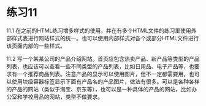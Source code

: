 # 练习11

11.1 在之前的HTML练习增多样式的使用，并在有多个HTML文件的练习里使用外部样式表进行网站样式的统一。也可以使用内部样式对各个或部分HTML文件进行该页面内部的一些样式。

11.2 写一个某某公司的产品介绍网站。首页应包含热卖产品、新产品等类型的产品列表，也应该可以查看一些不同类型的产品列表，比如日用品、电子产品等，也要求有一个推荐商品列表。注意产品的显示可以使用图片，但不一定都需要用，也可以使用块级容器标签显示下面有产品名的产品图片，做法有很多。可以是各种各样的产品的网站（类似于淘宝、京东等），也可以是一种具体的产品的网站，比如办公室和学校用品的网站，类型不做要求。